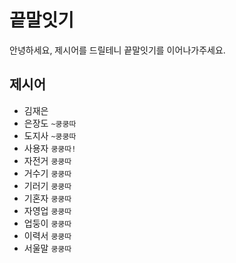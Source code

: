 # 끝말잇기
안녕하세요, 제시어를 드릴테니 끝말잇기를 이어나가주세요.

## 제시어
- 김재은
- 은장도 `~쿵쿵따`
- 도지사 `~쿵쿵따`
- 사용자 `쿵쿵따!`
- 자전거 `쿵쿵따`
- 거수기 `쿵쿵따`
- 기러기 `쿵쿵따`
- 기혼자 `쿵쿵따`
- 자영업 `쿵쿵따`
- 업둥이 `쿵쿵따`
- 이력서 `쿵쿵따`
- 서울말 `쿵쿵따`

